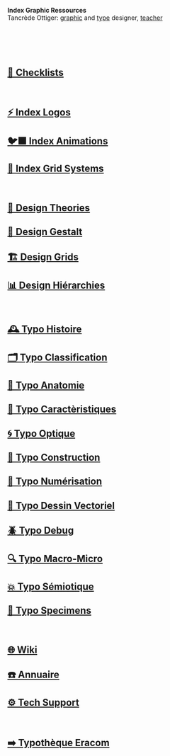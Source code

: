   **Index Graphic Ressources**  
  Tancrède Ottiger: [graphic](https://t-o.studio) and [type](https://t-o.supply) designer, [teacher](https://studioto.github.io)
# &nbsp;

<!---
## [🦚 Index Littérature Visuelle]()
## [💼 Portfolio](Student's projects)
--->

## [📝 Checklists](/check-things)
&nbsp;
## [⚡ Index Logos]()
## [🐦‍⬛ Index Animations]()
## [🏢 Index Grid Systems]()
&nbsp;
## [🔮 Design Theories](/)
## [🔲 Design Gestalt](/)
## [🏗️ Design Grids](/)
## [📊 Design Hiérarchies](/)
&nbsp;
## [🕰️ Typo Histoire](/overview-writing-history)
## [🗂️ Typo Classification](/classify-typefaces)
## [🔬 Typo Anatomie](/describe-typefaces)
## [🧬 Typo Caractèristiques](/parameter-typefaces)
## [🌀 Typo Optique](/correct-typeface)
## [🔨 Typo Construction](/construct-typeface)
## [📸 Typo Numérisation](/digitize-typefaces)
## [📐 Typo Dessin Vectoriel](/draw-vectors)
## [🪲 Typo Debug](/debug-typefaces)
## [🔍 Typo Macro-Micro](/set-typefaces)
## [💥 Typo Sémiotique](/denote-typefaces)
## [🧪 Typo Specimens](/index-specimens)
&nbsp;
## [🌐 Wiki](/index-graphic-terminology)
## [☎️ Annuaire](/index-designers)
## [⚙️ Tech Support](/support-technology)
&nbsp;
## [➡️ Typothèque Eracom](http://typo.eracom.ch)
